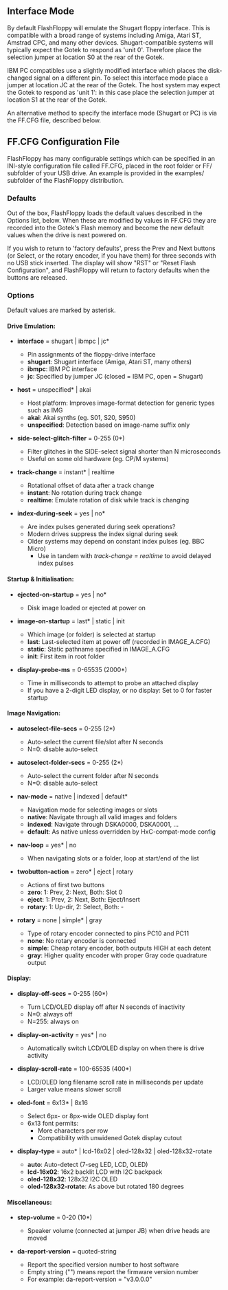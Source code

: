 ## Interface Mode

By default FlashFloppy will emulate the Shugart floppy interface. This
is compatible with a broad range of systems including Amiga, Atari ST,
Amstrad CPC, and many other devices. Shugart-compatible systems will
typically expect the Gotek to respond as 'unit 0'. Therefore place the
selection jumper at location S0 at the rear of the Gotek.

IBM PC compatibles use a slightly modified interface which places the
disk-changed signal on a different pin. To select this interface mode
place a jumper at location JC at the rear of the Gotek. The host
system may expect the Gotek to respond as 'unit 1': in this case place
the selection jumper at location S1 at the rear of the Gotek.

An alternative method to specify the interface mode (Shugart or PC) is
via the FF.CFG file, described below.

## FF.CFG Configuration File

FlashFloppy has many configurable settings which can be specified in
an INI-style configuration file called FF.CFG, placed in the root
folder or FF/ subfolder of your USB drive. An example is provided in
the examples/ subfolder of the FlashFloppy distribution.

### Defaults

Out of the box, FlashFloppy loads the default values described in the
Options list, below. When these are modified by values in FF.CFG they
are recorded into the Gotek's Flash memory and become the new default
values when the drive is next powered on.

If you wish to return to 'factory defaults', press the Prev and Next
buttons (or Select, or the rotary encoder, if you have them) for three
seconds with no USB stick inserted. The display will show "RST" or
"Reset Flash Configuration", and FlashFloppy will return to factory
defaults when the buttons are released.

### Options

Default values are marked by asterisk.

#### Drive Emulation:

- **interface** = shugart | ibmpc | jc*
  - Pin assignments of the floppy-drive interface
  - **shugart**: Shugart interface (Amiga, Atari ST, many others)
  - **ibmpc**: IBM PC interface
  - **jc**: Specified by jumper JC (closed = IBM PC, open = Shugart)

- **host** = unspecified* | akai
  - Host platform: Improves image-format detection for generic types
    such as IMG
  - **akai**: Akai synths (eg. S01, S20, S950)
  - **unspecified**: Detection based on image-name suffix only

- **side-select-glitch-filter** = 0-255 (0*)
  - Filter glitches in the SIDE-select signal shorter than N microseconds
  - Useful on some old hardware (eg. CP/M systems)

- **track-change** = instant* | realtime
  - Rotational offset of data after a track change
  - **instant**: No rotation during track change
  - **realtime**: Emulate rotation of disk while track is changing

- **index-during-seek** = yes | no*
  - Are index pulses generated during seek operations?
  - Modern drives suppress the index signal during seek
  - Older systems may depend on constant index pulses (eg. BBC Micro)
    - Use in tandem with *track-change = realtime* to avoid delayed
      index pulses

#### Startup & Initialisation:

- **ejected-on-startup** = yes | no*
  - Disk image loaded or ejected at power on

- **image-on-startup** = last* | static | init
  - Which image (or folder) is selected at startup
  - **last**: Last-selected item at power off (recorded in IMAGE_A.CFG)
  - **static**: Static pathname specified in IMAGE_A.CFG
  - **init**: First item in root folder

- **display-probe-ms** = 0-65535 (2000*)
  - Time in milliseconds to attempt to probe an attached display
  - If you have a 2-digit LED display, or no display:
    Set to 0 for faster startup

#### Image Navigation:

- **autoselect-file-secs** = 0-255 (2*)
  - Auto-select the current file/slot after N seconds
  - N=0: disable auto-select

- **autoselect-folder-secs** = 0-255 (2*)
  - Auto-select the current folder after N seconds
  - N=0: disable auto-select

- **nav-mode** = native | indexed | default*
  - Navigation mode for selecting images or slots
  - **native**: Navigate through all valid images and folders
  - **indexed**: Navigate through DSKA0000, DSKA0001, ...
  - **default**: As native unless overridden by HxC-compat-mode config

- **nav-loop** = yes* | no
  - When navigating slots or a folder, loop at start/end of the list

- **twobutton-action** = zero* | eject | rotary
  - Actions of first two buttons
  - **zero**: 1: Prev, 2: Next, Both: Slot 0
  - **eject**: 1: Prev, 2: Next, Both: Eject/Insert
  - **rotary**: 1: Up-dir, 2: Select, Both: -

- **rotary** = none | simple* | gray
  - Type of rotary encoder connected to pins PC10 and PC11
  - **none**: No rotary encoder is connected
  - **simple**: Cheap rotary encoder, both outputs HIGH at each detent
  - **gray**: Higher quality encoder with proper Gray code quadrature output

#### Display:

- **display-off-secs** = 0-255 (60*)
  - Turn LCD/OLED display off after N seconds of inactivity
  - N=0: always off
  - N=255: always on

- **display-on-activity** = yes* | no
  - Automatically switch LCD/OLED display on when there is drive activity

- **display-scroll-rate** = 100-65535 (400*)
  - LCD/OLED long filename scroll rate in milliseconds per update
  - Larger value means slower scroll

- **oled-font** = 6x13* | 8x16
  - Select 6px- or 8px-wide OLED display font
  - 6x13 font permits:
    - More characters per row
    - Compatibility with unwidened Gotek display cutout

- **display-type** = auto* | lcd-16x02 | oled-128x32 | oled-128x32-rotate
  - **auto**: Auto-detect (7-seg LED, LCD, OLED)
  - **lcd-16x02**: 16x2 backlit LCD with I2C backpack
  - **oled-128x32**: 128x32 I2C OLED
  - **oled-128x32-rotate**: As above but rotated 180 degrees

#### Miscellaneous:

- **step-volume** = 0-20 (10*)
  - Speaker volume (connected at jumper JB) when drive heads are moved

- **da-report-version** = quoted-string
  - Report the specified version number to host software
  - Empty string ("") means report the firmware version number
  - For example: da-report-version = "v3.0.0.0"
